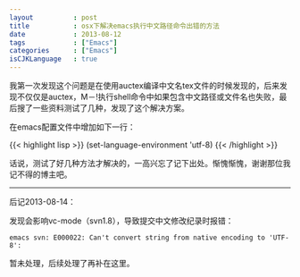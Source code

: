 ```yaml
---
layout          : post
title           : osx下解决emacs执行中文路径命令出错的方法
date            : 2013-08-12
tags            : ["Emacs"]
categories      : ["Emacs"]
isCJKLanguage   : true
---
```


我第一次发现这个问题是在使用auctex编译中文名tex文件的时候发现的，后来发现不仅仅是auctex，M－!执行shell命令中如果包含中文路径或文件名也失败，最后搜了一些资料测试了几种，发现了这个解决方案。

在emacs配置文件中增加如下一行：

{{< highlight lisp >}}
(set-language-environment 'utf-8)
{{< /highlight >}}

话说，测试了好几种方法才解决的，一高兴忘了记下出处。惭愧惭愧，谢谢那位我记不得的博主吧。

---

后记2013-08-14：

发现会影响vc-mode（svn1.8），导致提交中文修改纪录时报错：

    emacs svn: E000022: Can't convert string from native encoding to 'UTF-8':

暂未处理，后续处理了再补在这里。
